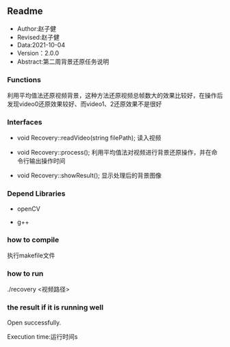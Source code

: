## Readme

- Author:赵子健
- Revised:赵子健
- Data:2021-10-04
- Version：2.0.0
- Abstract:第二周背景还原任务说明

### Functions

利用平均值法还原视频背景，这种方法还原视频总帧数大的效果比较好，在操作后发现video0还原效果较好、而video1、2还原效果不是很好

### Interfaces

- void Recovery::readVideo(string filePath); 读入视频

- void Recovery::process(); 利用平均值法对视频进行背景还原操作，并在命令行输出操作时间

- void Recovery::showResult(); 显示处理后的背景图像

### Depend Libraries

- openCV

- g++

### how to compile

执行makefile文件

### how to run

./recovery <视频路径>

### the result if it is running well 

Open successfully.

Execution time:运行时间s